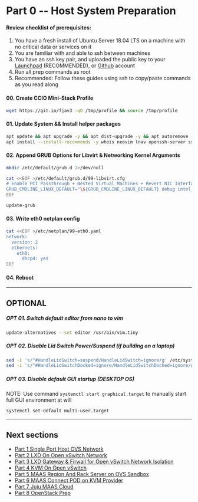 # Part 0 -- Host System Preparation

#### Review checklist of prerequisites:
  1. You have a fresh install of Ubuntu Server 18.04 LTS on a machine with no critical data or services on it
  2. You are familiar with and able to ssh between machines
  3. You have an ssh key pair, and uploaded the public key to your [Launchpad](https://launchpad.net/) (RECOMMENDED), or [Github](https://github.com/) account
  4. Run all prep commands as root
  5. Recommended: Follow these guides using ssh to copy/paste commands as you read along

#### 00. Create CCIO Mini-Stack Profile
```sh
wget https://git.io/fjav3 -qO /tmp/profile && source /tmp/profile
```
#### 01. Update System && Install helper packages
```sh
apt update && apt upgrade -y && apt dist-upgrade -y && apt autoremove -y
apt install --install-recommends -y whois neovim lnav openssh-server ssh-import-id snapd pastebinit linux-generic-hwe-18.04-edge
```
#### 02. Append GRUB Options for Libvirt & Networking Kernel Arguments
```sh
mkdir /etc/default/grub.d 2>/dev/null
```
```sh
cat <<EOF >/etc/default/grub.d/99-libvirt.cfg
# Enable PCI Passthrough + Nested Virtual Machines + Revert NIC Interface Naming
GRUB_CMDLINE_LINUX_DEFAULT="\${GRUB_CMDLINE_LINUX_DEFAULT} debug intel_iommu=on iommu=pt kvm_intel.nested=1 net.ifnames=0 biosdevname=0 pci=noaer"
EOF
```
```sh
update-grub
```
#### 03. Write eth0 netplan config
```sh
cat <<EOF >/etc/netplan/99-eth0.yaml
network:
  version: 2
  ethernets:
    eth0:
      dhcp4: yes
EOF
```
#### 04. Reboot
-------
## OPTIONAL
##### OPT 01. Switch default editor from nano to vim
```sh
update-alternatives --set editor /usr/bin/vim.tiny
```
##### OPT 02. Disable Lid Switch Power/Suspend (if building on a laptop)
```sh
sed -i 's/^#HandleLidSwitch=suspend/HandleLidSwitch=ignore/g' /etc/systemd/logind.conf
sed -i 's/^#HandleLidSwitchDocked=ignore/HandleLidSwitchDocked=ignore/g' /etc/systemd/logind.conf
```
##### OPT 03. Disable default GUI startup  (DESKTOP OS)
  NOTE: Use command `systemctl start graphical.target` to manually start full GUI environment at will
```sh
systemctl set-default multi-user.target
```
-------
## Next sections
- [Part 1 Single Port Host OVS Network]
- [Part 2 LXD On Open vSwitch Network]
- [Part 3 LXD Gateway & Firwall for Open vSwitch Network Isolation]
- [Part 4 KVM On Open vSwitch]
- [Part 5 MAAS Region And Rack Server on OVS Sandbox]
- [Part 6 MAAS Connect POD on KVM Provider]
- [Part 7 Juju MAAS Cloud]
- [Part 8 OpenStack Prep]

<!-- Markdown link & img dfn's -->
[Part 0 Host System Prep]: ../0_Host_System_Prep
[Part 1 Single Port Host OVS Network]: ../1_Single_Port_Host-Open_vSwitch_Network_Configuration
[Part 2 LXD On Open vSwitch Network]: ../2_LXD-On-OVS
[Part 3 LXD Gateway & Firwall for Open vSwitch Network Isolation]: ../3_LXD_Network_Gateway
[Part 4 KVM On Open vSwitch]: ../4_KVM_On_Open_vSwitch
[Part 5 MAAS Region And Rack Server on OVS Sandbox]: ../5_MAAS-Rack_And_Region_Ctl-On-Open_vSwitch
[Part 6 MAAS Connect POD on KVM Provider]: ../6_MAAS-Connect_POD_KVM-Provider
[Part 7 Juju MAAS Cloud]: ../7_Juju_MAAS_Cloud
[Part 8 OpenStack Prep]: ../8_OpenStack_Deploy
